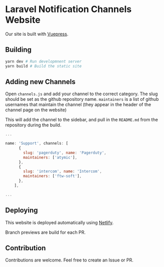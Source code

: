 # Laravel Notification Channels Website

Our site is built with [Vuepress](https://vuepress.vuejs.org/). 


## Building

```bash
yarn dev # Run developmnent server
yarn build # Build the static site
```

## Adding new Channels

Open `channels.js` and add your channel to the correct category. The slug should be set as the github repository name.
`maintainers` is a list of github usernames that maintain the channel (they appear in the header of the channel page on the website)

This will add the channel to the sidebar, and pull in the `README.md` from the repository during the build. 

```js
...

name: 'Support', channels: [
      {
        slug: 'pagerduty', name: 'Pagerduty',
        maintainers: ['atymic'],
      },
      {
        slug: 'intercom', name: 'Intercom',
        maintainers: ['ftw-soft'],
      },
    ],

...
```


## Deploying
This website is deployed automatically using [Netlify](https://app.netlify.com).
   
Branch previews are build for each PR.

## Contribution

Contributions are welcome. Feel free to create an Issue or PR.
